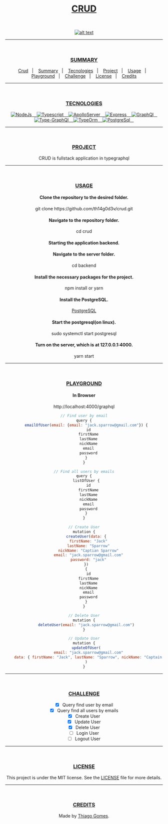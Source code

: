 <div align="center">
  <h1><a id="user-content--crud" class="anchor" aria-hidden="true" href="#-crud">CRUD</h1><br/>

  <p><a href="#-CRUD"><img src="https://github.com/th14g0d3v/crud/raw/main/backend/public/crud.png" alt="alt text" title="image" style="max-width:100%;"></a></p>
</div><hr/><br/>

<div align="center">
  <h3><a id="user-content--summary" class="anchor" aria-hidden="true" href="#-summary">SUMMARY</a></h3>
  <a href="#-Crud">Crud</a>&nbsp;&nbsp;&nbsp;|&nbsp;&nbsp;&nbsp;
  <a href="#-Summary">Summary</a>&nbsp;&nbsp;&nbsp;|&nbsp;&nbsp;&nbsp;
  <a href="#-Tecnologies">Tecnologies</a>&nbsp;&nbsp;&nbsp;|&nbsp;&nbsp;&nbsp;
  <a href="#-Project">Project</a>&nbsp;&nbsp;&nbsp;|&nbsp;&nbsp;&nbsp;
  <a href="#-Usage">Usage</a>&nbsp;&nbsp;&nbsp;|&nbsp;&nbsp;&nbsp;
  <a href="#-Playground">Playground</a>&nbsp;&nbsp;&nbsp;|&nbsp;&nbsp;&nbsp;
  <a href="#-Challenge">Challenge</a>&nbsp;&nbsp;&nbsp;|&nbsp;&nbsp;&nbsp;
  <a href="#-License">License</a>&nbsp;&nbsp;&nbsp;|&nbsp;&nbsp;&nbsp;
  <a href="#-Credits">Credits</a>
</div><hr/><br/>

<div align="center">
  <h3><a id="user-content--tecnologies" class="anchor" aria-hidden="true" href="#-tecnologies">TECNOLOGIES</a></h3>
  <a href="https://nodejs.org/en/" rel="nofollow">
    <img alt="NodeJs" src="https://img.shields.io/badge/Node-purple">&nbsp;&nbsp;&nbsp;
  </a>

  <a href="https://www.typescriptlang.org/" rel="nofollow">
    <img alt="Typescript" src="https://img.shields.io/badge/Typescript-purple">&nbsp;&nbsp;&nbsp;
  </a>

  <a href="https://www.apollographql.com/docs/apollo-server/" rel="nofollow">
    <img alt="ApolloServer" src="https://img.shields.io/badge/ApolloServerExpress-purple">&nbsp;&nbsp;&nbsp;
  </a>

  <a href="https://expressjs.com/" rel="nofollow">
    <img alt="Express" src="https://img.shields.io/badge/Express-purple">&nbsp;&nbsp;&nbsp;
  </a>

  <a href="https://graphql.org/" rel="nofollow">
    <img alt="GraphQl" src="https://img.shields.io/badge/GraphQl-purple">&nbsp;&nbsp;&nbsp;
  </a>
                                                                      
  <a href="https://typegraphql.com/" rel="nofollow">
    <img alt="Type-GraphQl" src="https://img.shields.io/badge/TypeGraphQl-purple">&nbsp;&nbsp;&nbsp;
  </a>

  <a href="https://typeorm.io/#/" rel="nofollow">
    <img alt="TypeOrm" src="https://img.shields.io/badge/TypeOrm-purple">&nbsp;&nbsp;&nbsp;
  </a>
                                                                      
  <a href="https://www.postgresql.org/" rel="nofollow">
    <img alt="PostgreSql" src="https://img.shields.io/badge/PostgreSql-purple">&nbsp;&nbsp;&nbsp;
  </a>                                                             
</div><hr/><br/>

<div align="center">
  <h3><a id="user-content--project" class="anchor" aria-hidden="true" href="#-project">PROJECT</a></h3>
  <p>CRUD is fullstack application in typegraphql</p>
</div><hr/><br/>

<div align="center">
  <h3><a id="user-content--usage" class="anchor" aria-hidden="true" href="#-usage">USAGE</a></h3>
  <h4> Clone the repository to the desired folder. </h4>
  <p> git clone https://github.com/th14g0d3v/crud.git </p>
  <h4> Navigate to the repository folder. </h4>
  <p> cd crud </p>

  <h4> Starting the application backend. </h4>
  <h4> Navigate to the server folder. </h4>
  <p> cd backend </p>

  <h4> Install the necessary packages for the project. </h4>
  <p> npm install or yarn </p>

  <h4> Install the PostgreSQL. </h4>
  <a href="https://www.postgresql.org/download">PostgreSQL</a>

  <h4> Start the postgresql(on linux). </h4>
  <p>  sudo systemctl start postgresql </p>

  <h4> Turn on the server, which is at 127.0.0.1:4000. </h4>
  <p> yarn start </p>
</div><hr/><br/>

<div align="center">
  <h3><a id="user-content--playground" class="anchor" aria-hidden="true" href="#-playground">PLAYGROUND</a></h3>
  <h4> In Browser </h4>
  <p>http://localhost:4000/graphql</p>

  ```javascript
  // Find user by email
  query {
    emailOfUser(email: {email: "jack.sparrow@gmail.com"}) {
      id
      firstName
      lastName
      nickName
      email
      password
    }
  }

  // Find all users by emails
  query {
    listOfUser {
      id
      firstName
      lastName
      nickName
      email
      password
    }
  }

  // Create User
  mutation {
    createUser(data: {
      firstName: "Jack"
      lastName: "Sparrow"
      nickName: "Captian Sparrow"
      email: "jack.sparrow@gmail.com"
      password: "jack"
    })
    {
      id
      firstName
      lastName
      nickName
      email
      password
    }
  }

  // Delete User
  mutation {
    deleteUser(email: "jack.sparrow@gmail.com")
  }

  // Update User
  mutation {
    updateOfUser(
      email: "jack.sparrow@gmail.com"
      data: { firstName: "Jack", lastName: "Sparrow", nickName: "Captain Jack" }
    )
  }
  ```
</div><hr/><br/>

<div align="center">
  <h3><a id="user-content--challenge" class="anchor" aria-hidden="true" href="#-challenge">CHALLENGE</a></h3>

  - [x] Query find user by email
  - [x] Query find all users by emails
  - [x] Create User
  - [x] Update User
  - [x] Delete User
  - [ ] Login User
  - [ ] Logout User
</div><hr/><br/>

<div align="center">
  <h3><a id="user-content--license" class="anchor" aria-hidden="true" href="#-license">LICENSE</a></h3>
  <p>This project is under the MIT license. See the <a href="https://github.com/th14g0d3v/crud/blob/master/LICENSE"> LICENSE</a> file for more details.</p>
</div><hr/><br/>

<div align="center">
  <h3><a id="user-content--credits" class="anchor" aria-hidden="true" href="#-credits">CREDITS</a></h3>
  <p>Made by <a href="https://github.com/th14g0d3v" rel="nofollow"> Thiago Gomes</a>.</p>
</div>
